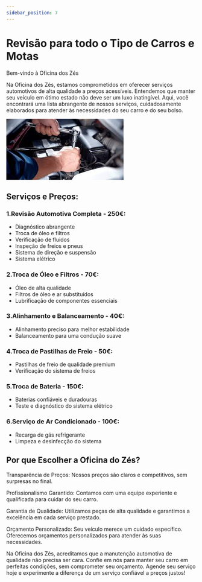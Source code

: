 ```yaml
---
sidebar_position: 7
---
```


# Revisão  para todo o Tipo de Carros e Motas
Bem-vindo à Oficina dos Zés

Na Oficina dos Zés, estamos comprometidos em oferecer serviços automotivos de alta qualidade a preços acessíveis. Entendemos que manter seu veículo em ótimo estado não deve ser um luxo inatingível. Aqui, você encontrará uma lista abrangente de nossos serviços, cuidadosamente elaborados para atender às necessidades do seu carro e do seu bolso.

![Alt text](image-4.png)

## Serviços e Preços:

### 1.Revisão Automotiva Completa - 250€:

- Diagnóstico abrangente
- Troca de óleo e filtros
- Verificação de fluidos
- Inspeção de freios e pneus
- Sistema de direção e suspensão
- Sistema elétrico

### 2.Troca de Óleo e Filtros - 70€:

- Óleo de alta qualidade
- Filtros de óleo e ar substituídos
- Lubrificação de componentes essenciais

### 3.Alinhamento e Balanceamento - 40€:

- Alinhamento preciso para melhor estabilidade
- Balanceamento para uma condução suave

### 4.Troca de Pastilhas de Freio - 50€:

- Pastilhas de freio de qualidade premium
- Verificação do sistema de freios

### 5.Troca de Bateria - 150€:

- Baterias confiáveis e duradouras
- Teste e diagnóstico do sistema elétrico

### 6.Serviço de Ar Condicionado - 100€:

- Recarga de gás refrigerante
- Limpeza e desinfecção do sistema

## Por que Escolher a Oficina do Zés?

Transparência de Preços: Nossos preços são claros e competitivos, sem surpresas no final.

Profissionalismo Garantido: Contamos com uma equipe experiente e qualificada para cuidar do seu carro.

Garantia de Qualidade: Utilizamos peças de alta qualidade e garantimos a excelência em cada serviço prestado.

Orçamento Personalizado: Seu veículo merece um cuidado específico. Oferecemos orçamentos personalizados para atender às suas necessidades.

Na Oficina dos Zés, acreditamos que a manutenção automotiva de qualidade não precisa ser cara. Confie em nós para manter seu carro em perfeitas condições, sem comprometer seu orçamento. Agende seu serviço hoje e experimente a diferença de um serviço confiável a preços justos!